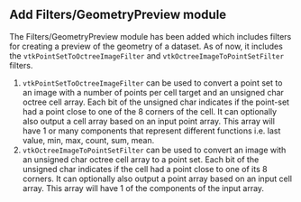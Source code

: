 ## Add Filters/GeometryPreview module

The Filters/GeometryPreview module has been added which includes filters for creating a
preview of the geometry of a dataset. As of now, it includes the `vtkPointSetToOctreeImageFilter`
and `vtkOctreeImageToPointSetFilter` filters.

1) `vtkPointSetToOctreeImageFilter` can be used to convert a point set to an image with a number of points per cell
   target and an unsigned char octree cell array. Each bit of the unsigned char indicates if the point-set had a point
   close to one of the 8 corners of the cell. It can optionally also output a cell array based on an input point array.
   This array will have 1 or many components that represent different functions i.e. last value, min, max, count, sum,
   mean.
2) `vtkOctreeImageToPointSetFilter` can be used to convert an image with an unsigned char octree cell array to a point
   set. Each bit of the unsigned char indicates if the cell had a point close to one of its 8 corners. It can optionally
   also output a point array based on an input cell array. This array will have 1 of the components of the input array.
